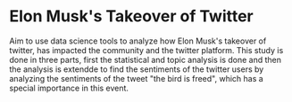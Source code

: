 # Elon Musk's Takeover of Twitter
Aim to use data science tools to analyze how Elon Musk's takeover of twitter, has impacted the community and the twitter platform. This study is done in three parts, first the statistical and topic analysis is done and then the analysis is extendde to find the sentiments of the twitter users by analyzing the sentiments of the tweet "the bird is freed", which has a special importance in this event.
